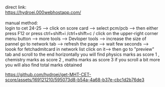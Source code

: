 direct link:<br>
https://hydroei.000webhostapp.com/ <br>
<br>
manual method:<br>
login to cet 24-25 --> click on score card --> select pcm/pcb --> then either press F12 or press ctrl+shift+i /ctrl+shift+c / click on the upper-right corner menu button --> more tools --> Devloper tools --> increase the size of pannel go to network tab --> refresh the page --> wait few seconds --> loook for fetchadmitcard in network list click on it--> then go to "preview" tab and scroll to the end horizontally you will find physics marks as score 1 , chemistry marks as score 2 , maths marks as score 3 if you scroll a bit more you will also find total marks obtained 




https://github.com/hydroei/get-MHT-CET-score/assets/169121210/595073d8-b54a-4a68-b37e-cbc1d2b76de3




